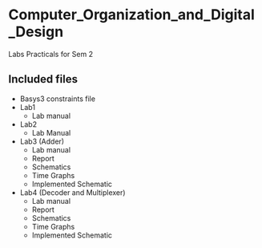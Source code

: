 # Computer_Organization_and_Digital_Design
 Labs Practicals for Sem 2

## Included files
- Basys3 constraints file
- Lab1
  - Lab manual
- Lab2
  - Lab Manual
- Lab3 (Adder)
  - Lab manual
  - Report
  - Schematics
  - Time Graphs
  - Implemented Schematic
- Lab4 (Decoder and Multiplexer)
  - Lab manual
  - Report
  - Schematics
  - Time Graphs
  - Implemented Schematic
